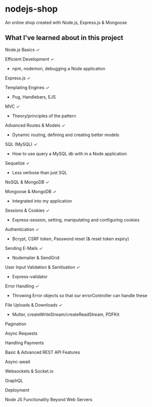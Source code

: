 # nodejs-shop

An online shop created with Node.js, Express.js & Mongoose


## What I've learned about in this project

Node.js Basics &check;

Efficient Development &check;
- npm, nodemon, debugging a Node application

Express.js &check;

Templating Engines &check;
- Pug, Handlebars, EJS

MVC &check;
- Theory/principles of the pattern

Advanced Routes & Models &check;
- Dynamic routing, defining and creating better models

SQL (MySQL) &check;
- How to use query a MySQL db with in a Node application

Sequelize &check;
- Less verbose than just SQL

NoSQL & MongoDB &check;

Mongoose & MongoDB &check;
- Integrated into my application

Sessions & Cookies &check;
- Express-session, setting, manipulating and configuring cookies

Authentication &check;
- Bcrypt, CSRF token, Password reset (& reset token expiry)

Sending E-Mails &check;
- Nodemailer & SendGrid

User Input Validation & Sanitisation &check;
- Express-validator

Error Handling &check;
- Throwing Error objects so that our errorController can handle these

File Uploads & Downloads &check;
- Multer, createWriteStream/createReadStream, PDFKit

Pagination

Async Requests

Handling Payments

Basic & Advanced REST API Features

Async-await

Websockets & Socket.io

GraphQL

Deployment

Node JS Functionality Beyond Web Servers
